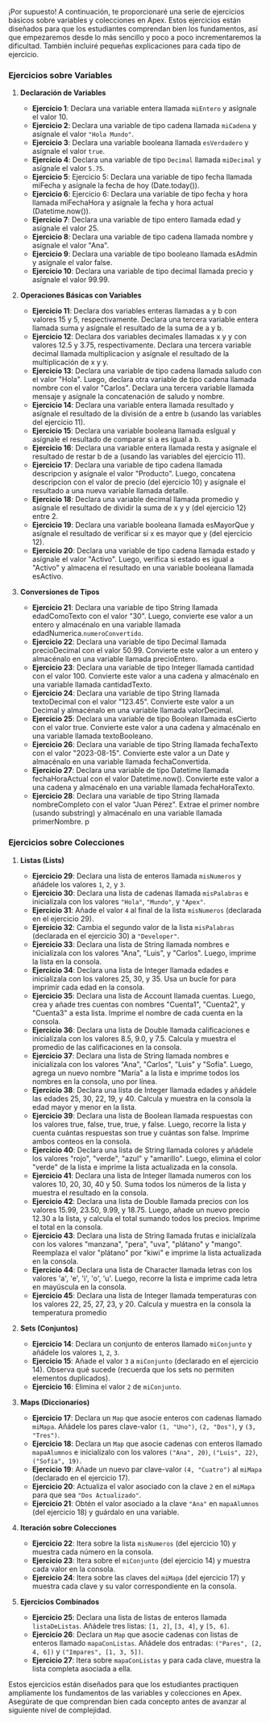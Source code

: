 ¡Por supuesto! A continuación, te proporcionaré una serie de ejercicios básicos sobre variables y colecciones en Apex. Estos ejercicios están diseñados para que los estudiantes comprendan bien los fundamentos, así que empezaremos desde lo más sencillo y poco a poco incrementaremos la dificultad. También incluiré pequeñas explicaciones para cada tipo de ejercicio. 

### **Ejercicios sobre Variables**

1. **Declaración de Variables**
   - **Ejercicio 1**: Declara una variable entera llamada `miEntero` y asígnale el valor 10.
   - **Ejercicio 2**: Declara una variable de tipo cadena llamada `miCadena` y asígnale el valor `"Hola Mundo"`.
   - **Ejercicio 3**: Declara una variable booleana llamada `esVerdadero` y asígnale el valor `true`.
   - **Ejercicio 4**: Declara una variable de tipo `Decimal` llamada `miDecimal` y asígnale el valor `5.75`.
   - **Ejercicio 5**: Ejercicio 5: Declara una variable de tipo fecha llamada miFecha y asígnale la fecha de hoy (Date.today()).
   - **Ejercicio 6**: Ejercicio 6: Declara una variable de tipo fecha y hora llamada miFechaHora y asígnale la fecha y hora actual (Datetime.now()).
   - **Ejercicio 7**: Declara una variable de tipo entero llamada edad y asígnale el valor 25.
   - **Ejercicio 8**: Declara una variable de tipo cadena llamada nombre y asígnale el valor "Ana".
   - **Ejercicio 9**:  Declara una variable de tipo booleano llamada esAdmin y asígnale el valor false.
   - **Ejercicio 10**:  Declara una variable de tipo decimal llamada precio y asígnale el valor 99.99.

2. **Operaciones Básicas con Variables**
   - **Ejercicio 11**: Declara dos variables enteras llamadas a y b con valores 15 y 5, respectivamente. Declara una tercera variable entera llamada suma y asígnale el resultado de la suma de a y b.
   - **Ejercicio 12**: Declara dos variables decimales llamadas x y y con valores 12.5 y 3.75, respectivamente. Declara una tercera variable decimal llamada multiplicacion y asígnale el resultado de la multiplicación de x y y.
   - **Ejercicio 13**:  Declara una variable de tipo cadena llamada saludo con el valor "Hola". Luego, declara otra variable de tipo cadena llamada nombre con el valor "Carlos". Declara una tercera variable llamada mensaje y asígnale la concatenación de saludo y nombre.
   - **Ejercicio 14**: Declara una variable entera llamada resultado y asígnale el resultado de la división de a entre b (usando las variables del ejercicio 11).
   - **Ejercicio 15**: Declara una variable booleana llamada esIgual y asígnale el resultado de comparar si a es igual a b.
   - **Ejercicio 16**: Declara una variable entera llamada resta y asígnale el resultado de restar b de a (usando las variables del ejercicio 11).
   - **Ejercicio 17**: Declara una variable de tipo cadena llamada descripcion y asígnale el valor "Producto". Luego, concatena descripcion con el valor de precio (del ejercicio 10) y asígnale el resultado a una nueva variable llamada detalle.
   - **Ejercicio 18**: Declara una variable decimal llamada promedio y asígnale el resultado de dividir la suma de x y y (del ejercicio 12) entre 2.
   - **Ejercicio 19**: Declara una variable booleana llamada esMayorQue y asígnale el resultado de verificar si x es mayor que y (del ejercicio 12).
   - **Ejercicio 20**: Declara una variable de tipo cadena llamada estado y asígnale el valor "Activo". Luego, verifica si estado es igual a "Activo" y almacena el resultado en una variable booleana llamada esActivo.

3. **Conversiones de Tipos**
   - **Ejercicio 21**: Declara una variable de tipo String llamada edadComoTexto con el valor "30". Luego, convierte ese valor a un entero y almacénalo en una variable llamada edadNumerica.`numeroConvertido`.
   - **Ejercicio 22**: Declara una variable de tipo Decimal llamada precioDecimal con el valor 50.99. Convierte este valor a un entero y almacénalo en una variable llamada precioEntero.
   - **Ejercicio 23**: Declara una variable de tipo Integer llamada cantidad con el valor 100. Convierte este valor a una cadena y almacénalo en una variable llamada cantidadTexto.
   - **Ejercicio 24**: Declara una variable de tipo String llamada textoDecimal con el valor "123.45". Convierte este valor a un Decimal y almacénalo en una variable llamada valorDecimal.
   - **Ejercicio 25**: Declara una variable de tipo Boolean llamada esCierto con el valor true. Convierte este valor a una cadena y almacénalo en una variable llamada textoBooleano.
   - **Ejercicio 26**: Declara una variable de tipo String llamada fechaTexto con el valor "2023-08-15". Convierte este valor a un Date y almacénalo en una variable llamada fechaConvertida.
   - **Ejercicio 27**: Declara una variable de tipo Datetime llamada fechaHoraActual con el valor Datetime.now(). Convierte este valor a una cadena y almacénalo en una variable llamada fechaHoraTexto.
   - **Ejercicio 28**: Declara una variable de tipo String llamada nombreCompleto con el valor "Juan Pérez". Extrae el primer nombre (usando substring) y almacénalo en una variable llamada primerNombre.
p

### **Ejercicios sobre Colecciones**

1. **Listas (Lists)**
   - **Ejercicio 29**: Declara una lista de enteros llamada `misNumeros` y añádele los valores `1`, `2`, y `3`.
   - **Ejercicio 30**: Declara una lista de cadenas llamada `misPalabras` e inicialízala con los valores `"Hola"`, `"Mundo"`, y `"Apex"`.
   - **Ejercicio 31**: Añade el valor `4` al final de la lista `misNumeros` (declarada en el ejercicio 29).
   - **Ejercicio 32**: Cambia el segundo valor de la lista `misPalabras` (declarada en el ejercicio 30) a `"Developer"`.
   - **Ejercicio 33**: Declara una lista de String llamada nombres e inicialízala con los valores "Ana", "Luis", y "Carlos". Luego, imprime la lista en la consola.
   - **Ejercicio 34**: Declara una lista de Integer llamada edades e inicialízala con los valores 25, 30, y 35. Usa un bucle for para imprimir cada edad en la consola.
   - **Ejercicio 35**: Declara una lista de Account llamada cuentas. Luego, crea y añade tres cuentas con nombres "Cuenta1", "Cuenta2", y "Cuenta3" a esta lista. Imprime el nombre de cada cuenta en la consola.
   - **Ejercicio 36**: Declara una lista de Double llamada calificaciones e inicialízala con los valores 8.5, 9.0, y 7.5. Calcula y muestra el promedio de las calificaciones en la consola.
   - **Ejercicio 37**:  Declara una lista de String llamada nombres e inicialízala con los valores "Ana", "Carlos", "Luis" y "Sofía". Luego, agrega un nuevo nombre "María" a la lista e imprime todos los nombres en la consola, uno por línea.
   - **Ejercicio 38**: Declara una lista de Integer llamada edades y añádele las edades 25, 30, 22, 19, y 40. Calcula y muestra en la consola la edad mayor y menor en la lista.
   - **Ejercicio 39**: Declara una lista de Boolean llamada respuestas con los valores true, false, true, true, y false. Luego, recorre la lista y cuenta cuántas respuestas son true y cuántas son false. Imprime ambos conteos en la consola.
   - **Ejercicio 40**: Declara una lista de String llamada colores y añádele los valores "rojo", "verde", "azul" y "amarillo". Luego, elimina el color "verde" de la lista e imprime la lista actualizada en la consola.
   - **Ejercicio 41**: Declara una lista de Integer llamada numeros con los valores 10, 20, 30, 40 y 50. Suma todos los números de la lista y muestra el resultado en la consola.
   - **Ejercicio 42**: Declara una lista de Double llamada precios con los valores 15.99, 23.50, 9.99, y 18.75. Luego, añade un nuevo precio 12.30 a la lista, y calcula el total sumando todos los precios. Imprime el total en la consola.
   - **Ejercicio 43**:  Declara una lista de String llamada frutas e inicialízala con los valores "manzana", "pera", "uva", "plátano" y "mango". Reemplaza el valor "plátano" por "kiwi" e imprime la lista actualizada en la consola.
   - **Ejercicio 44**: Declara una lista de Character llamada letras con los valores 'a', 'e', 'i', 'o', 'u'. Luego, recorre la lista e imprime cada letra en mayúscula en la consola.
   - **Ejercicio 45**: Declara una lista de Integer llamada temperaturas con los valores 22, 25, 27, 23, y 20. Calcula y muestra en la consola la temperatura promedio


2. **Sets (Conjuntos)**
   - **Ejercicio 14**: Declara un conjunto de enteros llamado `miConjunto` y añádele los valores `1`, `2`, `3`.
   - **Ejercicio 15**: Añade el valor `3` a `miConjunto` (declarado en el ejercicio 14). Observa qué sucede (recuerda que los sets no permiten elementos duplicados).
   - **Ejercicio 16**: Elimina el valor `2` de `miConjunto`.

3. **Maps (Diccionarios)**
   - **Ejercicio 17**: Declara un `Map` que asocie enteros con cadenas llamado `miMapa`. Añádele los pares clave-valor `(1, "Uno")`, `(2, "Dos")`, y `(3, "Tres")`.
   - **Ejercicio 18**: Declara un `Map` que asocie cadenas con enteros llamado `mapaAlumnos` e inicialízalo con los valores `("Ana", 20)`, `("Luis", 22)`, `("Sofía", 19)`.
   - **Ejercicio 19**: Añade un nuevo par clave-valor `(4, "Cuatro")` al `miMapa` (declarado en el ejercicio 17).
   - **Ejercicio 20**: Actualiza el valor asociado con la clave `2` en el `miMapa` para que sea `"Dos Actualizado"`.
   - **Ejercicio 21**: Obtén el valor asociado a la clave `"Ana"` en `mapaAlumnos` (del ejercicio 18) y guárdalo en una variable.

4. **Iteración sobre Colecciones**
   - **Ejercicio 22**: Itera sobre la lista `misNumeros` (del ejercicio 10) y muestra cada número en la consola.
   - **Ejercicio 23**: Itera sobre el `miConjunto` (del ejercicio 14) y muestra cada valor en la consola.
   - **Ejercicio 24**: Itera sobre las claves del `miMapa` (del ejercicio 17) y muestra cada clave y su valor correspondiente en la consola.

5. **Ejercicios Combinados**
   - **Ejercicio 25**: Declara una lista de listas de enteros llamada `listaDeListas`. Añádele tres listas: `[1, 2]`, `[3, 4]`, y `[5, 6]`.
   - **Ejercicio 26**: Declara un `Map` que asocie cadenas con listas de enteros llamado `mapaConListas`. Añádele dos entradas: `("Pares", [2, 4, 6])` y `("Impares", [1, 3, 5])`.
   - **Ejercicio 27**: Itera sobre `mapaConListas` y para cada clave, muestra la lista completa asociada a ella.

Estos ejercicios están diseñados para que los estudiantes practiquen ampliamente los fundamentos de las variables y colecciones en Apex. Asegúrate de que comprendan bien cada concepto antes de avanzar al siguiente nivel de complejidad.